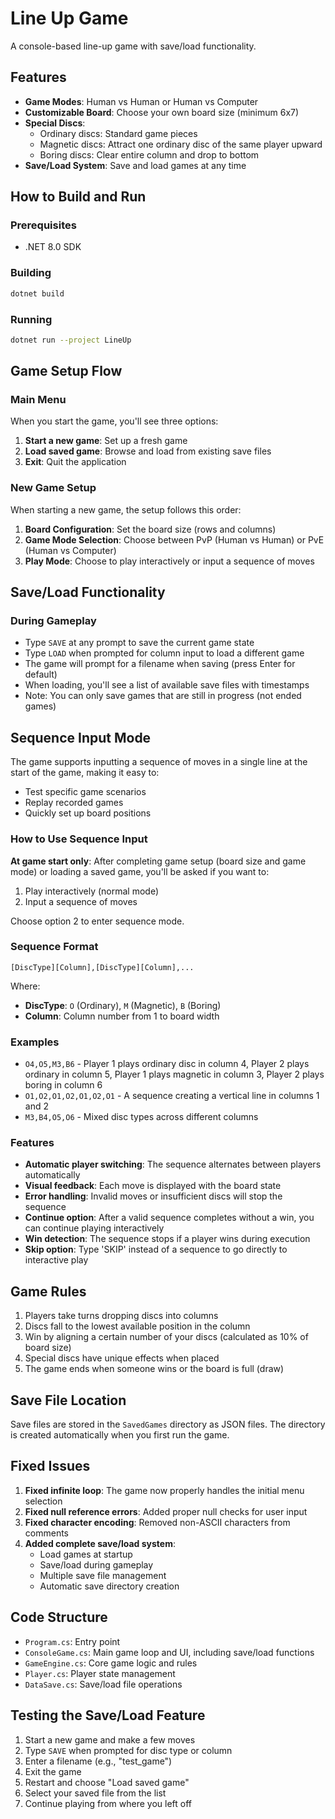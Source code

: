 # Line Up Game

A console-based line-up game with save/load functionality.

## Features

- **Game Modes**: Human vs Human or Human vs Computer
- **Customizable Board**: Choose your own board size (minimum 6x7)
- **Special Discs**: 
  - Ordinary discs: Standard game pieces
  - Magnetic discs: Attract one ordinary disc of the same player upward
  - Boring discs: Clear entire column and drop to bottom
- **Save/Load System**: Save and load games at any time

## How to Build and Run

### Prerequisites
- .NET 8.0 SDK

### Building
```bash
dotnet build
```

### Running
```bash
dotnet run --project LineUp
```

## Game Setup Flow

### Main Menu
When you start the game, you'll see three options:
1. **Start a new game**: Set up a fresh game
2. **Load saved game**: Browse and load from existing save files  
3. **Exit**: Quit the application

### New Game Setup
When starting a new game, the setup follows this order:
1. **Board Configuration**: Set the board size (rows and columns)
2. **Game Mode Selection**: Choose between PvP (Human vs Human) or PvE (Human vs Computer)
3. **Play Mode**: Choose to play interactively or input a sequence of moves

## Save/Load Functionality

### During Gameplay
- Type `SAVE` at any prompt to save the current game state
- Type `LOAD` when prompted for column input to load a different game
- The game will prompt for a filename when saving (press Enter for default)
- When loading, you'll see a list of available save files with timestamps
- Note: You can only save games that are still in progress (not ended games)

## Sequence Input Mode

The game supports inputting a sequence of moves in a single line at the start of the game, making it easy to:
- Test specific game scenarios
- Replay recorded games
- Quickly set up board positions

### How to Use Sequence Input

**At game start only**: After completing game setup (board size and game mode) or loading a saved game, you'll be asked if you want to:
1. Play interactively (normal mode)
2. Input a sequence of moves

Choose option 2 to enter sequence mode.

### Sequence Format

```
[DiscType][Column],[DiscType][Column],...
```

Where:
- **DiscType**: `O` (Ordinary), `M` (Magnetic), `B` (Boring)
- **Column**: Column number from 1 to board width

### Examples

- `O4,O5,M3,B6` - Player 1 plays ordinary disc in column 4, Player 2 plays ordinary in column 5, Player 1 plays magnetic in column 3, Player 2 plays boring in column 6
- `O1,O2,O1,O2,O1,O2,O1` - A sequence creating a vertical line in columns 1 and 2
- `M3,B4,O5,O6` - Mixed disc types across different columns

### Features

- **Automatic player switching**: The sequence alternates between players automatically
- **Visual feedback**: Each move is displayed with the board state
- **Error handling**: Invalid moves or insufficient discs will stop the sequence
- **Continue option**: After a valid sequence completes without a win, you can continue playing interactively
- **Win detection**: The sequence stops if a player wins during execution
- **Skip option**: Type 'SKIP' instead of a sequence to go directly to interactive play

## Game Rules

1. Players take turns dropping discs into columns
2. Discs fall to the lowest available position in the column
3. Win by aligning a certain number of your discs (calculated as 10% of board size)
4. Special discs have unique effects when placed
5. The game ends when someone wins or the board is full (draw)

## Save File Location

Save files are stored in the `SavedGames` directory as JSON files. The directory is created automatically when you first run the game.

## Fixed Issues

1. **Fixed infinite loop**: The game now properly handles the initial menu selection
2. **Fixed null reference errors**: Added proper null checks for user input
3. **Fixed character encoding**: Removed non-ASCII characters from comments
4. **Added complete save/load system**: 
   - Load games at startup
   - Save/load during gameplay
   - Multiple save file management
   - Automatic save directory creation

## Code Structure

- `Program.cs`: Entry point
- `ConsoleGame.cs`: Main game loop and UI, including save/load functions
- `GameEngine.cs`: Core game logic and rules
- `Player.cs`: Player state management
- `DataSave.cs`: Save/load file operations

## Testing the Save/Load Feature

1. Start a new game and make a few moves
2. Type `SAVE` when prompted for disc type or column
3. Enter a filename (e.g., "test_game")
4. Exit the game
5. Restart and choose "Load saved game"
6. Select your saved file from the list
7. Continue playing from where you left off